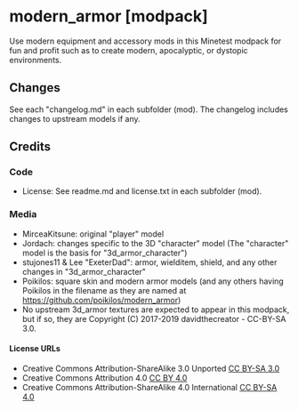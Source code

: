 # modern_armor [modpack]

Use modern equipment and accessory mods in this Minetest modpack for fun and profit such as to create modern, apocalyptic, or dystopic environments.


## Changes
See each "changelog.md" in each subfolder (mod). The changelog includes changes to upstream models if any.


## Credits
### Code
- License: See readme.md and license.txt in each subfolder (mod).

### Media
- MirceaKitsune: original "player" model
- Jordach: changes specific to the 3D "character" model (The "character" model is the basis for "3d_armor_character")
- stujones11 & Lee "ExeterDad": armor, wielditem, shield, and any other changes in "3d_armor_character"
- Poikilos: square skin and modern armor models (and any others having Poikilos in the filename as they are named at <https://github.com/poikilos/modern_armor>)
- No upstream 3d_armor textures are expected to appear in this modpack, but if so, they are Copyright (C) 2017-2019 davidthecreator - CC-BY-SA 3.0.

#### License URLs
- Creative Commons Attribution-ShareAlike 3.0 Unported [CC BY-SA 3.0](http://creativecommons.org/licenses/by-sa/3.0/)
- Creative Commons Attribution 4.0 [CC BY 4.0](http://creativecommons.org/licenses/by/4.0/)
- Creative Commons Attribution-ShareAlike 4.0 International [CC BY-SA 4.0](https://creativecommons.org/licenses/by-sa/4.0/)
